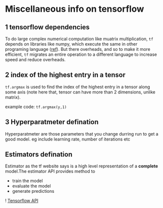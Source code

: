 # Miscellaneous info on tensorflow

## 1 tensorflow dependencies
To do large complex numerical computation like muatrix multiplication, `tf` 
depends on libraries like numpy, which execute the same in other programing language ([ref](https://www.tensorflow.org/get_started/mnist/pros#start_tensorflow_interactivesession)). But there
overheads, and so to make it more efficient, `tf` migrates an entire operation to a different 
language to increase speed and reduce overheads.

## 2 index of the highest entry in a tensor

`tf.argmax` is used to find the index of the highest entry in a tensor along some axis (note here
that, tensor can have more than 2 dimensions, unlike matrix).

example code: `tf.argmax(y,1)`

## 3 Hyperparatmeter defination
Hyperparatmeter are those parameters that you change durring run to get a good model. eg include learning rate, number of iterations etc

## Estimators defination
Estimator as the tf website says is a high level representation of a **complete** model.The estimator API provides method to 
- train the model
- evaluate the model
- generate predictions

! [Tensorflow API](https://www.tensorflow.org/images/tensorflow_programming_environment.png)


